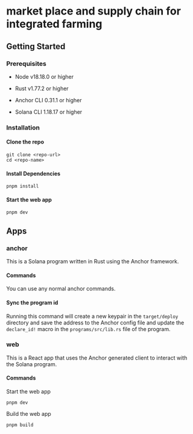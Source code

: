 # market place and supply chain for integrated farming

## Getting Started

### Prerequisites

- Node v18.18.0 or higher

- Rust v1.77.2 or higher
- Anchor CLI 0.31.1 or higher
- Solana CLI 1.18.17 or higher

### Installation

#### Clone the repo

```shell
git clone <repo-url>
cd <repo-name>
```

#### Install Dependencies

```shell
pnpm install
```

#### Start the web app

```shell
pnpm dev
```

## Apps

### anchor

This is a Solana program written in Rust using the Anchor framework.

#### Commands

You can use any normal anchor commands.

#### Sync the program id

Running this command will create a new keypair in the `target/deploy` directory and save the address to the
Anchor config file and update the `declare_id!` macro in the `programs/src/lib.rs` file of the program.

### web

This is a React app that uses the Anchor generated client to interact with the Solana program.

#### Commands

Start the web app

```shell
pnpm dev
```

Build the web app

```shell
pnpm build
```

